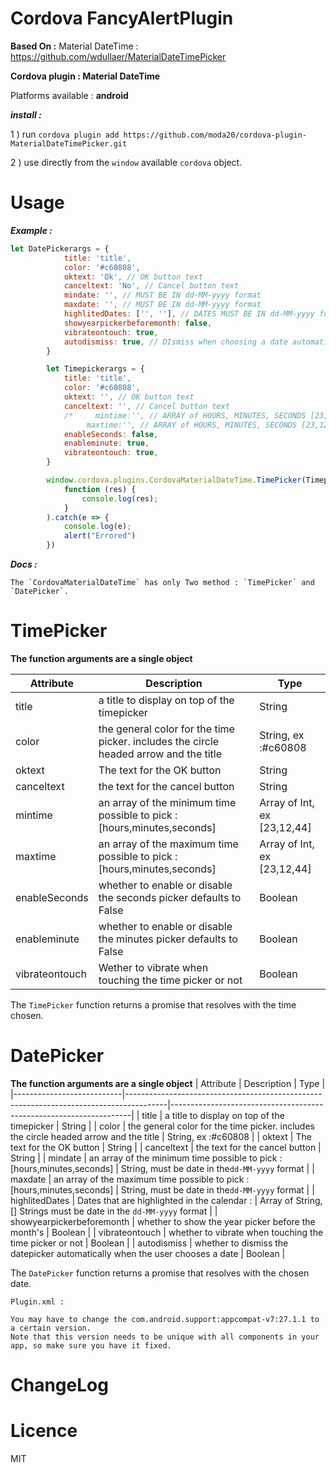 # Cordova FancyAlertPlugin

**Based On :** 
Material DateTime : https://github.com/wdullaer/MaterialDateTimePicker


**Cordova plugin : Material DateTime** 

Platforms available : **android**


***install :***

1 ) run `cordova plugin add https://github.com/moda20/cordova-plugin-MaterialDateTimePicker.git`

2 ) use directly from the `window` available `cordova` object.

# Usage

***Example :***

```Javascript
let DatePickerargs = {
            title: 'title',
            color: '#c60808',
            oktext: 'Ok', // OK button text
            canceltext: 'No', // Cancel button text
            mindate: '', // MUST BE IN dd-MM-yyyy format
            maxdate: '', // MUST BE IN dd-MM-yyyy format
            highlitedDates: ['', ''], // DATES MUST BE IN dd-MM-yyyy format
            showyearpickerbeforemonth: false,
            vibrateontouch: true,
            autodismiss: true, // DIsmiss when choosing a date automatically
        }

        let Timepickerargs = {
            title: 'title',
            color: '#c60808',
            oktext: '', // OK button text
            canceltext: '', // Cancel button text
            /*     mintime:'', // ARRAY of HOURS, MINUTES, SECONDS [23,12,44]
                 maxtime:'', // ARRAY of HOURS, MINUTES, SECONDS [23,12,44]*/
            enableSeconds: false,
            enableminute: true,
            vibrateontouch: true,
        }

        window.cordova.plugins.CordovaMaterialDateTime.TimePicker(Timepickerargs).then(
            function (res) {
                console.log(res);
            }
        ).catch(e => {
            console.log(e);
            alert("Errored")
        })
```
***Docs :***
```
The `CordovaMaterialDateTime` has only Two method : `TimePicker` and `DatePicker`.
```

# TimePicker
**The function arguments are a single object** 


| Attribute      | Description                                                                            | Type                        |
|----------------|----------------------------------------------------------------------------------------|-----------------------------|
| title          | a title to display on top of the  timepicker                                           | String                      |
| color          | the general color for the time picker. includes the circle headed arrow and the  title | String, ex :#c60808         |
| oktext         | The text for the OK button                                                             | String                      |
| canceltext     | the text for the cancel button                                                         | String                      |
| mintime        | an array of the minimum time possible to  pick : [hours,minutes,seconds]               | Array of Int, ex [23,12,44] |
| maxtime        | an array of the maximum time possible to  pick : [hours,minutes,seconds]               | Array of Int, ex [23,12,44] |
| enableSeconds  | whether to enable or disable the seconds  picker defaults to False                     | Boolean                     |
| enableminute   | whether to enable or disable the minutes  picker defaults to False                     | Boolean                     |
| vibrateontouch | Wether to vibrate when touching the time picker  or not                                | Boolean                     |
    

The `TimePicker` function returns a promise that resolves with the time chosen. 

# DatePicker
**The function arguments are a single object** 
| Attribute                 | Description                                                                            | Type                                                               |
|---------------------------|----------------------------------------------------------------------------------------|--------------------------------------------------------------------|
| title                     | a title to display on top of the  timepicker                                           | String                                                             |
| color                     | the general color for the time picker. includes the circle headed arrow and the  title | String, ex :#c60808                                                |
| oktext                    | The text for the OK button                                                             | String                                                             |
| canceltext                | the text for the cancel button                                                         | String                                                             |
| mindate                   | an array of the minimum time possible to  pick : [hours,minutes,seconds]               | String, must be date in the`dd-MM-yyyy` format                     |
| maxdate                   | an array of the maximum time possible to  pick : [hours,minutes,seconds]               | String,  must be date in the`dd-MM-yyyy` format                    |
| highlitedDates            | Dates that are highlighted in the calendar :                                           | Array of String,[] Strings must be date in the `dd-MM-yyyy` format |
| showyearpickerbeforemonth | whether to show the year picker before the month's                                     | Boolean                                                            |
| vibrateontouch            | whether to vibrate when touching the time picker  or not                               | Boolean                                                            |
| autodismiss               | whether to dismiss the datepicker automatically  when the user chooses a date          | Boolean                                                            |

The `DatePicker` function returns a promise that resolves with the chosen date. 

```
Plugin.xml :

You may have to change the com.android.support:appcompat-v7:27.1.1 to a certain version.
Note that this version needs to be unique with all components in your app, so make sure you have it fixed.

```

# ChangeLog
 
    
# Licence 

MIT
